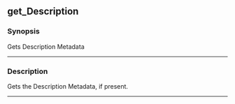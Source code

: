 get_Description
---------------

### Synopsis
Gets Description Metadata

---

### Description

Gets the Description Metadata, if present.

---
